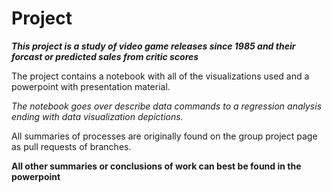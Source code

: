 # Project

***This project is a study of video game releases since 1985 and their forcast or predicted sales from critic scores***

The project contains a notebook with all of the visualizations used and a powerpoint with presentation material.

*The notebook goes over describe data commands to a regression analysis ending with data visualization depictions.*

All summaries of processes are originally found on the group project page as pull requests of branches.

**All other summaries or conclusions of work can best be found in the powerpoint**

